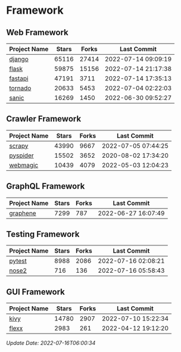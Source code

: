 # Framework

## Web Framework
| Project Name | Stars | Forks | Last Commit |
| ------------ | ----- | ----- | ----------- |
| [django](https://github.com/django/django) | 65116 | 27414 | 2022-07-14 09:09:19 |
| [flask](https://github.com/pallets/flask) | 59875 | 15156 | 2022-07-14 21:17:38 |
| [fastapi](https://github.com/tiangolo/fastapi) | 47191 | 3711 | 2022-07-14 17:35:13 |
| [tornado](https://github.com/tornadoweb/tornado) | 20633 | 5453 | 2022-07-04 02:22:03 |
| [sanic](https://github.com/sanic-org/sanic) | 16269 | 1450 | 2022-06-30 09:52:27 |

## Crawler Framework
| Project Name | Stars | Forks | Last Commit |
| ------------ | ----- | ----- | ----------- |
| [scrapy](https://github.com/scrapy/scrapy) | 43990 | 9667 | 2022-07-05 07:44:25 |
| [pyspider](https://github.com/binux/pyspider) | 15502 | 3652 | 2020-08-02 17:34:20 |
| [webmagic](https://github.com/code4craft/webmagic) | 10439 | 4079 | 2022-05-03 12:04:23 |

## GraphQL Framework
| Project Name | Stars | Forks | Last Commit |
| ------------ | ----- | ----- | ----------- |
| [graphene](https://github.com/graphql-python/graphene) | 7299 | 787 | 2022-06-27 16:07:49 |

## Testing Framework
| Project Name | Stars | Forks | Last Commit |
| ------------ | ----- | ----- | ----------- |
| [pytest](https://github.com/pytest-dev/pytest) | 8988 | 2086 | 2022-07-16 02:08:21 |
| [nose2](https://github.com/nose-devs/nose2) | 716 | 136 | 2022-07-16 05:58:43 |

## GUI Framework
| Project Name | Stars | Forks | Last Commit |
| ------------ | ----- | ----- | ----------- |
| [kivy](https://github.com/kivy/kivy) | 14780 | 2907 | 2022-07-10 15:22:34 |
| [flexx](https://github.com/flexxui/flexx) | 2983 | 261 | 2022-04-12 19:12:20 |

*Update Date: 2022-07-16T06:00:34*
